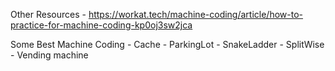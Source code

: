 Other Resources
    - https://workat.tech/machine-coding/article/how-to-practice-for-machine-coding-kp0oj3sw2jca

Some Best Machine Coding
    - Cache
    - ParkingLot
    - SnakeLadder
    - SplitWise
    - Vending machine

